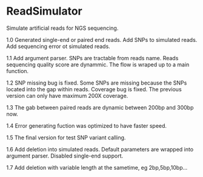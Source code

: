 ReadSimulator
=============

Simulate artificial reads for NGS sequencing.

1.0 
Generated single-end or paired end reads.
Add SNPs to simulated reads.
Add sequencing error ot simulated reads.

1.1
Add argument parser.
SNPs are tractable from reads name.
Reads sequencing quality score are dynammic.
The flow is wraped up to a main function.

1.2
SNP missing bug is fixed. Some SNPs are missing because the SNPs located into the gap within reads.
Coverage bug is fixed. The previous version can only have maximum 200X coverage.

1.3
The gab between paired reads are dynamic between 200bp and 300bp now.

1.4
Error generating fuction was optimized to have faster speed.

1.5
The final version for test SNP variant calling.

1.6
Add deletion into simulated reads.
Default parameters are wrapped into argument parser.
Disabled single-end support.

1.7
Add deletion with variable length at the sametime, eg 2bp,5bp,10bp...
